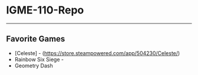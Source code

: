# IGME-110-Repo

-----

## Favorite Games

- [Celeste] - (https://store.steampowered.com/app/504230/Celeste/)
- Rainbow Six Siege - 
- Geometry Dash

  
